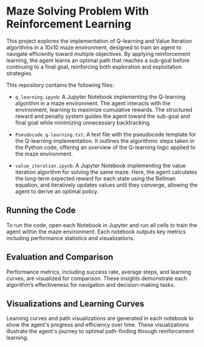 # Maze Solving Problem With Reinforcement Learning 
This project explores the implementation of Q-learning and Value Iteration algorithms in a 10x10 maze environment, designed to train an agent to navigate efficiently toward multiple objectives. By applying reinforcement learning, the agent learns an optimal path that reaches a sub-goal before continuing to a final goal, reinforcing both exploration and exploitation strategies.

This repository contains the following files:

- `q_learning.ipynb`: A Jupyter Notebook implementing the Q-learning algorithm in a maze environment. The agent interacts with the environment, learning to maximize cumulative rewards. The structured reward and penalty system guides the agent toward the sub-goal and final goal while minimizing unnecessary backtracking.

- `Pseudocode_q-learning.txt`: A text file with the pseudocode template for the Q-learning implementation. It outlines the algorithmic steps taken in the Python code, offering an overview of the Q-learning logic applied to the maze environment.

- `value_iteration.ipynb`: A Jupyter Notebook implementing the value iteration algorithm for solving the same maze. Here, the agent calculates the long-term expected reward for each state using the Bellman equation, and iteratively updates values until they converge, allowing the agent to derive an optimal policy.


## Running the Code

To run the code, open each Notebook in Jupyter and run all cells to train the agent within the maze environment. Each notebook outputs key metrics including performance statistics and visualizations.


## Evaluation and Comparison

Performance metrics, including success rate, average steps, and learning curves, are visualized for comparison. These insights demonstrate each algorithm’s effectiveness for navigation and decision-making tasks.


## Visualizations and Learning Curves

Learning curves and path visualizations are generated in each notebook to show the agent's progress and efficiency over time. These visualizations illustrate the agent's journey to optimal path-finding through reinforcement learning.

